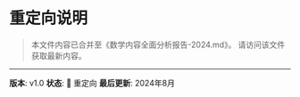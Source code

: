 # 重定向说明

> 本文件内容已合并至《数学内容全面分析报告-2024.md》。
> 请访问该文件获取最新内容。

---

**版本**: v1.0
**状态**: 🔄 重定向
**最后更新**: 2024年8月
